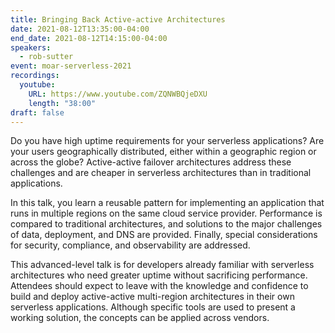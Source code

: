 ```yaml
---
title: Bringing Back Active-active Architectures
date: 2021-08-12T13:35:00-04:00
end_date: 2021-08-12T14:15:00-04:00
speakers:
  - rob-sutter
event: moar-serverless-2021
recordings:
  youtube:
    URL: https://www.youtube.com/ZQNWBQjeDXU
    length: "38:00"
draft: false
---
```


Do you have high uptime requirements for your serverless applications? Are your users geographically distributed, either within a geographic region or across the globe? Active-active failover architectures address these challenges and are cheaper in serverless architectures than in traditional applications.

In this talk, you learn a reusable pattern for implementing an application that runs in multiple regions on the same cloud service provider. Performance is compared to traditional architectures, and solutions to the major challenges of data, deployment, and DNS are provided. Finally, special considerations for security, compliance, and observability are addressed.

This advanced-level talk is for developers already familiar with serverless architectures who need greater uptime without sacrificing performance. Attendees should expect to leave with the knowledge and confidence to build and deploy active-active multi-region architectures in their own serverless applications. Although specific tools are used to present a working solution, the concepts can be applied across vendors.
